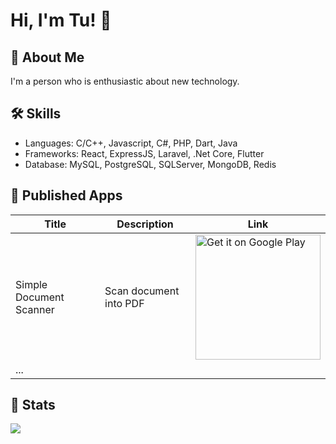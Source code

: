 
# Hi, I'm Tu! 👋

## 🚀 About Me
I'm a person who is enthusiastic about new technology.

## 🛠 Skills
* Languages: C/C++, Javascript, C#, PHP, Dart, Java
* Frameworks: React, ExpressJS, Laravel, .Net Core, Flutter
* Database: MySQL, PostgreSQL, SQLServer, MongoDB, Redis

## 📱 Published Apps
|Title|Description|Link|
|-------------------------|------------------------|---|
| Simple Document Scanner | Scan document into PDF |<a href="https://play.google.com/store/apps/dev?id=4781958064608740082"><img alt="Get it on Google Play" src="https://play.google.com/intl/en_us/badges/images/generic/en_badge_web_generic.png" width="200" height="auto"/></a>|
| ... |                        |  |

## 📑 Stats
![](https://komarev.com/ghpvc/?username=nguyentu43)
